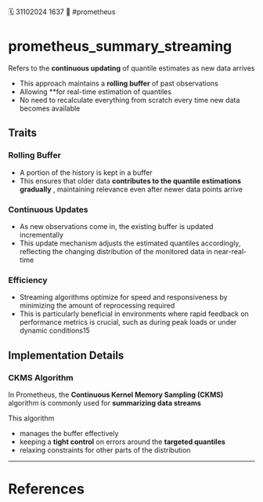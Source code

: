 🗓️ 31102024 1637
📎 #prometheus

# prometheus_summary_streaming

Refers to the **continuous updating** of quantile estimates as new data arrives

- This approach maintains a **rolling buffer** of past observations
- Allowing **for real-time estimation of quantiles
- No need to recalculate everything from scratch every time new data becomes available

## Traits
### Rolling Buffer
- A portion of the history is kept in a buffer
- This ensures that older data **contributes to the quantile estimations gradually** , maintaining relevance even after newer data points arrive

### Continuous Updates
- As new observations come in, the existing buffer is updated incrementally
- This update mechanism adjusts the estimated quantiles accordingly, reflecting the changing distribution of the monitored data in near-real-time

### Efficiency
- Streaming algorithms optimize for speed and responsiveness by minimizing the amount of reprocessing required
- This is particularly beneficial in environments where rapid feedback on performance metrics is crucial, such as during peak loads or under dynamic conditions15

## Implementation Details
### CKMS Algorithm
In Prometheus, the **Continuous Kernel Memory Sampling (CKMS)** algorithm is commonly used for **summarizing data streams**

This algorithm
- manages the buffer effectively
- keeping a **tight control** on errors around the **targeted quantiles**
- relaxing constraints for other parts of the distribution

---

# References
